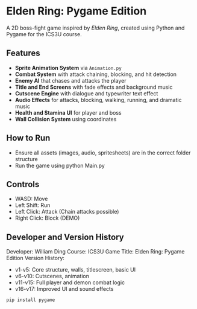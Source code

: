 # Elden Ring: Pygame Edition

A 2D boss-fight game inspired by *Elden Ring*, created using Python and Pygame for the ICS3U course.

## Features

- **Sprite Animation System** via `Animation.py`
- **Combat System** with attack chaining, blocking, and hit detection
- **Enemy AI** that chases and attacks the player
- **Title and End Screens** with fade effects and background music
- **Cutscene Engine** with dialogue and typewriter text effect
- **Audio Effects** for attacks, blocking, walking, running, and dramatic music
- **Health and Stamina UI** for player and boss
- **Wall Collision System** using coordinates

## How to Run

- Ensure all assets (images, audio, spritesheets) are in the correct folder structure
- Run the game using python Main.py

## Controls

- WASD: Move
- Left Shift: Run
- Left Click: Attack (Chain attacks possible)
- Right Click: Block (DEMO)

## Developer and Version History
Developer: William Ding
Course: ICS3U
Game Title: Elden Ring: Pygame Edition
Version History:
- v1-v5: Core structure, walls, titlescreen, basic UI
- v6-v10: Cutscenes, animation
- v11-v15: Full player and demon combat logic
- v16-v17: Improved UI and sound effects

```bash
pip install pygame
